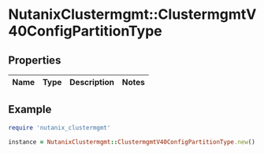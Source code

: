 # NutanixClustermgmt::ClustermgmtV40ConfigPartitionType

## Properties

| Name | Type | Description | Notes |
| ---- | ---- | ----------- | ----- |

## Example

```ruby
require 'nutanix_clustermgmt'

instance = NutanixClustermgmt::ClustermgmtV40ConfigPartitionType.new()
```

